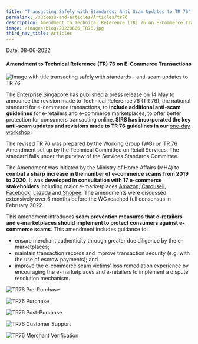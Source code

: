 ```yaml
---
title: "Transacting Safely with Standards: Anti Scam Updates to TR 76"
permalink: /success-and-articles/Articles/tr76
description: Amendment to Technical Reference (TR) 76 on E-Commerce Transactions
image: /images/blog/20220606_TR76.jpg
third_nav_title: Articles
---
```

Date: 08-06-2022

<h4>Amendment to Technical Reference (TR) 76 on E-Commerce Transactions</h4>

![Image with title transacting safely with standards - anti-scam updates to TR 76](/images/blog/20220606_TR76.jpg)

The Enterprise Singapore has published a [press release](https://www.enterprisesg.gov.sg/-/media/esg/files/media-centre/media-releases/2022/may/mr03022_introduction-of-e-commerce-marketplace-transaction-safety-ratings-and-revised-technical-reference-76-on-e-commerce-transactions.pdf) on 14 May to announce the revision made to Technical Reference 76 (TR 76), the national standard for e-commerce transactions, to **include additional anti-scam guidelines** for e-retailers and e-commerce marketplaces, to offer better protection for consumers transacting online. **SIRS has incorporated the key anti-scam updates and revisions made to TR 76 guidelines in our** [one-day workshop](https://www.sirs.edu.sg/digital-programmes/e-commerce-programmes/best-practices-of-e-commerce-transactions-using-tr76).

The revised TR 76 was prepared by the Working Group (WG) on TR 76 Amendment set up by the Technical Committee on Retail Services. The standard falls under the purview of the Services Standards Committee. 

The Amendment was initiated by the Ministry of Home Affairs (MHA) to **combat a sharp increase in the number of e-commerce scams from 2019 to 2020**. It was **developed in consultation with 17 e-commerce stakeholders** including major e-marketplaces [Amazon](https://www.sirs.edu.sg/digital-programmes/e-commerce-programmes/amazon-global-selling-programme), [Carousell](https://www.sirs.edu.sg/digital-programmes/digital-mentorship-programme/boost-your-business-with-social-commerce), [Facebook](https://www.sirs.edu.sg/digital-programmes/masterclasses-and-workshops/master-facebook-marketing-for-business), [Lazada](https://www.sirs.edu.sg/digital-programmes/e-commerce-programmes/getting-started-on-lazada) and [Shopee](https://www.sirs.edu.sg/digital-programmes/e-commerce-programmes/getting-started-on-shopee). The amendments were discussed extensively over 6 months before the WG reached full consensus in February 2022.

This amendment introduces **scam prevention measures that e-retailers and e-marketplaces should implement to protect consumers against e-commerce scams**. This amendment includes guidance to:

* ensure merchant authenticity through greater due diligence by the e-marketplaces;
* maintain transaction records and improve transaction security (e.g. with the use of escrow payments); and
* improve the e-commerce scam victims’ loss remediation experience by encouraging the e-marketplaces and e-retailers to implement a dispute resolution mechanism.

![TR76 Pre-Purchase](/images/blog/20220606_TR76_2.jpg)

![TR76 Purchase](/images/blog/20220606_TR76_3.jpg)

![TR76 Post-Purchase](/images/blog/20220606_TR76_4.jpg)

![TR76 Customer Support](/images/blog/20220606_TR76_5.jpg)

![TR76 Merchant Verification](/images/blog/20220606_TR76_6.jpg)
